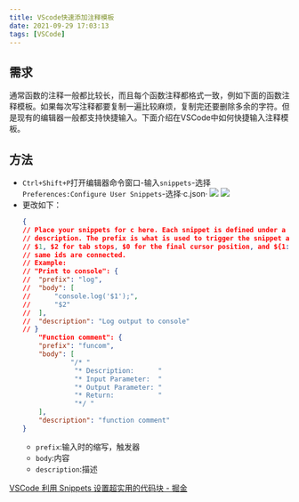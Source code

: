 ```yaml
---
title: VScode快速添加注释模板
date: 2021-09-29 17:03:13
tags: [VSCode]
---
```

## 需求
通常函数的注释一般都比较长，而且每个函数注释都格式一致，例如下面的函数注释模板。如果每次写注释都要复制一遍比较麻烦，复制完还要删除多余的字符。但是现有的编辑器一般都支持快捷输入。下面介绍在VSCode中如何快捷输入注释模板。

## 方法
- `Ctrl+Shift+P`打开编辑器命令窗口-输入`snippets`-选择`Preferences:Configure User Snippets`-选择·c.json·
    ![](https://picbed-1311007548.cos.ap-shanghai.myqcloud.com/markdown_picbed/img/20210929170226.png)
    ![](https://picbed-1311007548.cos.ap-shanghai.myqcloud.com/markdown_picbed/img/20210929170717.png)
- 更改如下：
    ```json
    {
	// Place your snippets for c here. Each snippet is defined under a snippet name and has a prefix, body and 
	// description. The prefix is what is used to trigger the snippet and the body will be expanded and inserted. Possible variables are:
	// $1, $2 for tab stops, $0 for the final cursor position, and ${1:label}, ${2:another} for placeholders. Placeholders with the 
	// same ids are connected.
	// Example:
	// "Print to console": {
	// 	"prefix": "log",
	// 	"body": [
	// 		"console.log('$1');",
	// 		"$2"
	// 	],
	// 	"description": "Log output to console"
	// }
		"Function comment": {
		"prefix": "funcom",
		"body": [
				"/* "
				 "* Description:      "
				 "* Input Parameter:  "
				 "* Output Parameter: "
				 "* Return:           "
				 "*/ "
		],
		"description": "function comment"
    }
    ```
    - `prefix`:输入时的缩写，触发器
    - `body`:内容
    - `description`:描述


[VSCode 利用 Snippets 设置超实用的代码块 - 掘金](https://juejin.cn/post/6844903869424599053)